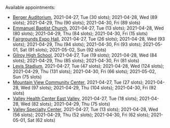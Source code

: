 Available appointments:

* [Berger Auditorium](https://schedulecare.sccgov.org/mychartprd/SignupAndSchedule/EmbeddedSchedule?id=132694&vt=1277&dept=101064003), 2021-04-27, Tue (30 slots); 2021-04-28, Wed (89 slots); 2021-04-29, Thu (90 slots); 2021-04-30, Fri (89 slots)
* [Emmanuel Baptist Church](https://schedulecare.sccgov.org/mychartprd/SignupAndSchedule/EmbeddedSchedule?id=132871&vt=1277&dept=101064006), 2021-04-27, Tue (13 slots); 2021-04-28, Wed (80 slots); 2021-04-29, Thu (84 slots); 2021-04-30, Fri (15 slots)
* [Fairgrounds Expo Hall](https://schedulecare.sccgov.org/mychartprd/SignupAndSchedule/EmbeddedSchedule?id=132726&vt=1277&dept=101064002), 2021-04-27, Tue (26 slots); 2021-04-28, Wed (93 slots); 2021-04-29, Thu (94 slots); 2021-04-30, Fri (93 slots); 2021-05-01, Sat (91 slots); 2021-05-02, Sun (92 slots)
* [Gilroy High School](https://schedulecare.sccgov.org/mychartprd/SignupAndSchedule/EmbeddedSchedule?id=132980&vt=1277&dept=101064008), 2021-04-27, Tue (19 slots); 2021-04-28, Wed (84 slots); 2021-04-29, Thu (85 slots); 2021-04-30, Fri (81 slots)
* [Levis Stadium](https://schedulecare.sccgov.org/mychartprd/SignupAndSchedule/EmbeddedSchedule?id=132723&vt=1277&dept=101064004), 2021-04-27, Tue (47 slots); 2021-04-28, Wed (124 slots); 2021-04-29, Thu (131 slots); 2021-04-30, Fri (66 slots); 2021-05-02, Sun (75 slots)
* [Mountain View Community Center](https://schedulecare.sccgov.org/mychartprd/SignupAndSchedule/EmbeddedSchedule?id=132472&vt=1277&dept=101064001), 2021-04-27, Tue (27 slots); 2021-04-28, Wed (97 slots); 2021-04-29, Thu (104 slots); 2021-04-30, Fri (92 slots)
* [Valley Health Center East Valley](https://schedulecare.sccgov.org/mychartprd/SignupAndSchedule/EmbeddedSchedule?id=132268&vt=1277&dept=101064007), 2021-04-27, Tue (18 slots); 2021-04-28, Wed (82 slots); 2021-04-29, Thu (75 slots)
* [Valley Specialty Center](https://schedulecare.sccgov.org/mychartprd/SignupAndSchedule/EmbeddedSchedule?id=132277&vt=1277&dept=101001072), 2021-04-27, Tue (13 slots); 2021-04-28, Wed (56 slots); 2021-04-29, Thu (52 slots); 2021-04-30, Fri (62 slots); 2021-05-01, Sat (62 slots)
